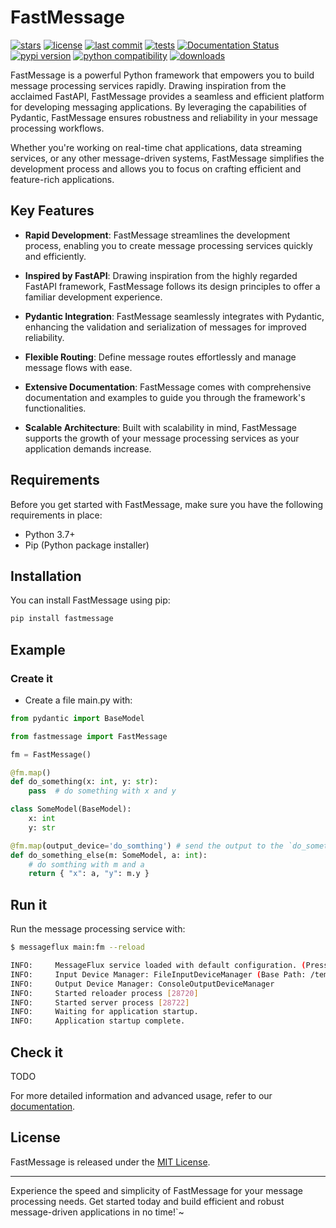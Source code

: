 # FastMessage

[![stars](https://badgen.net/github/stars/Avivsalem/FastMessage)](https://github.com/Avivsalem/FastMessage/stargazers)
[![license](https://badgen.net/github/license/Avivsalem/FastMessage/)](https://github.com/Avivsalem/FastMessage/blob/main/LICENSE)
[![last commit](https://badgen.net/github/last-commit/Avivsalem/FastMessage/main)](https://github.com/Avivsalem/FastMessage/commit/main)
[![tests](https://github.com/AvivSalem/FastMessage/actions/workflows/tests.yml/badge.svg)](https://github.com/AvivSalem/FastMessage/actions/workflows/tests.yml?query=branch%3Amain)
[![Documentation Status](https://readthedocs.org/projects/fastmessage/badge/?version=latest)](https://fastmessage.readthedocs.io/en/latest/?badge=latest)
[![pypi version](https://badgen.net/pypi/v/fastmessage)](https://pypi.org/project/fastmessage/)
[![python compatibility](https://badgen.net/pypi/python/FastMessage)](https://pypi.org/project/fastmessage/)
[![downloads](https://img.shields.io/pypi/dm/fastmessage)](https://pypi.org/project/fastmessage/)


FastMessage is a powerful Python framework that empowers you to build message processing services rapidly. Drawing inspiration from the acclaimed FastAPI, FastMessage provides a seamless and efficient platform for developing messaging applications. By leveraging the capabilities of Pydantic, FastMessage ensures robustness and reliability in your message processing workflows.

Whether you're working on real-time chat applications, data streaming services, or any other message-driven systems, FastMessage simplifies the development process and allows you to focus on crafting efficient and feature-rich applications.

## Key Features

- **Rapid Development**: FastMessage streamlines the development process, enabling you to create message processing services quickly and efficiently.

- **Inspired by FastAPI**: Drawing inspiration from the highly regarded FastAPI framework, FastMessage follows its design principles to offer a familiar development experience.

- **Pydantic Integration**: FastMessage seamlessly integrates with Pydantic, enhancing the validation and serialization of messages for improved reliability.

- **Flexible Routing**: Define message routes effortlessly and manage message flows with ease.

- **Extensive Documentation**: FastMessage comes with comprehensive documentation and examples to guide you through the framework's functionalities.

- **Scalable Architecture**: Built with scalability in mind, FastMessage supports the growth of your message processing services as your application demands increase.

## Requirements

Before you get started with FastMessage, make sure you have the following requirements in place:

- Python 3.7+
- Pip (Python package installer)

## Installation

You can install FastMessage using pip:

```bash
pip install fastmessage
```

## Example
### Create it

- Create a file main.py with:

```python
from pydantic import BaseModel

from fastmessage import FastMessage

fm = FastMessage()

@fm.map()
def do_something(x: int, y: str):
    pass  # do something with x and y

class SomeModel(BaseModel):
    x: int
    y: str

@fm.map(output_device='do_somthing') # send the output to the `do_something` handler
def do_something_else(m: SomeModel, a: int):
    # do somthing with m and a
    return { "x": a, "y": m.y } 

```

## Run it

Run the message processing service with:


```bash
$ messageflux main:fm --reload

INFO:     MessageFlux service loaded with default configuration. (Press CTRL+C to quit)
INFO:     Input Device Manager: FileInputDeviceManager (Base Path: /temp)
INFO:     Output Device Manager: ConsoleOutputDeviceManager
INFO:     Started reloader process [28720]
INFO:     Started server process [28722]
INFO:     Waiting for application startup.
INFO:     Application startup complete.

```

## Check it

TODO


For more detailed information and advanced usage, refer to our [documentation](https://fastmessage.readthedocs.io/en/latest).


## License

FastMessage is released under the [MIT License](LICENSE).

---

Experience the speed and simplicity of FastMessage for your message processing needs. Get started today and build efficient and robust message-driven applications in no time!`~